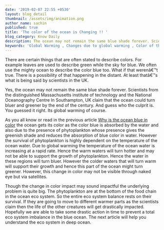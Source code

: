 ```yaml
---
date: '2019-02-07 22:55 +0530'
layout: blog_detail
thumbnail: /assets/img/animation.png
author_name: sachin
published: true
title: 'The color of the ocean is Changing !! '
blog_category: Know Daily
description: The ocean may not remain the same blue shade forever. Scientists from all ...
keywords: 'Global Warming , Changes due to global warming , Color of the ocean '
---
```

 There are certain things that are often stated to describe colors. For example leaves are used to describe green while the sky for blue. We often use the mighty ocean to describe the color blue too. What if that werenâ€™t true. There is a possibility of that happening in the distant. At least thatâ€™s what is being said by scientists in the UK. 

Yes, the ocean may not remain the same blue shade forever. Scientists from the distinguished Massachusetts institute of technology and the National Oceanography Centre In Southampton, UK claim that the ocean could turn bluer and greener by the end of the century. And guess who the culprit is. You guessed it right. Its global warming of course.
  
As you all know or read in the previous article [Why is the ocean blue in color](http://www.toknowisgood.com/2019/02/06/why-is-the-ocean-blue-in-color.html) the ocean gets its color as the color blue is absorbed by the water and also due to the presence of phytoplankton whose presence gives the greenish shade and reduces the absorption of blue color in water. However the survival of phytoplankton is highly dependent on the temperature of the ocean water. Due to global warming the temperature of the ocean water is increasing at a rapid rate. Hence the warm waters will turn hotter and may not be able to support the growth of phytoplankton. Hence the water in these regions will turn bluer. However the colder waters that will turn warm will support their growth and hence this part of the ocean might turn greener. However, this change in color may not be visible through naked eye but via satellites.

Though the change in color impact may sound impactful the underlying problem is quite big. The phytoplankton are at the bottom of the food chain in the ocean eco system. So the entire eco system balance rests on their survival. If they are going to move to different warmer parts as the scientists claim then the life of the other creatures will get drastically impacted. Hopefully we are able to take some drastic action in time to prevent a total eco system imbalance in the blue ocean. The next article will help you understand the eco system in deep ocean.
